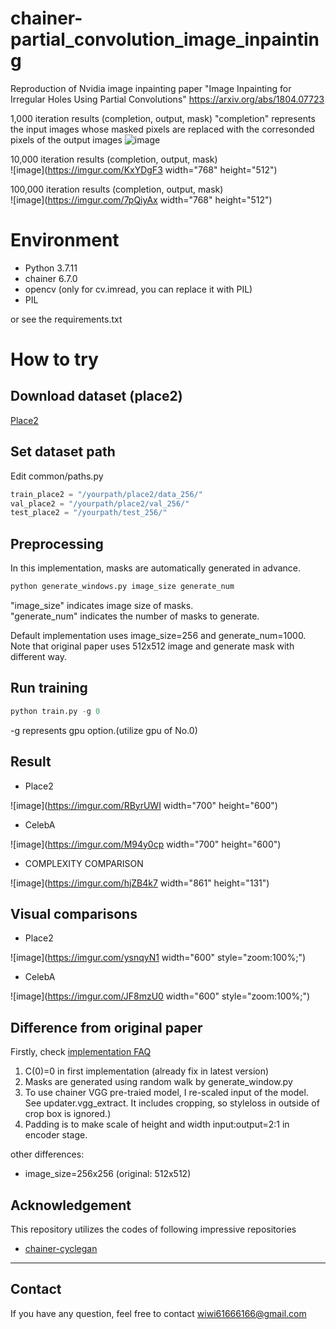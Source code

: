 # chainer-partial_convolution_image_inpainting
Reproduction of Nvidia image inpainting paper "Image Inpainting for Irregular Holes Using Partial Convolutions" https://arxiv.org/abs/1804.07723

1,000 iteration results  (completion, output, mask) "completion" represents the input images whose masked pixels are replaced with the corresonded pixels of the output images
![image](https://imgur.com/ZxKVCUZ)

10,000 iteration results  (completion, output, mask)  
![image](https://imgur.com/KxYDgF3 width="768" height="512")

100,000 iteration results  (completion, output, mask)  
![image](https://imgur.com/7pQiyAx width="768" height="512")

# Environment
- Python 3.7.11
- chainer  6.7.0   
- opencv (only for cv.imread, you can replace it with PIL)  
- PIL  

or see the requirements.txt

# How to try

## Download dataset (place2)
[Place2](http://places2.csail.mit.edu/)  

## Set dataset path

Edit common/paths.py
```python
train_place2 = "/yourpath/place2/data_256/"
val_place2 = "/yourpath/place2/val_256/"
test_place2 = "/yourpath/test_256/"

```
## Preprocessing  
In this implementation, masks are automatically generated in advance.  
```python
python generate_windows.py image_size generate_num
```
"image_size" indicates image size of masks.  
"generate_num" indicates the number of masks to generate.  

Default implementation uses image_size=256 and generate_num=1000.  
Note that original paper uses 512x512 image and generate mask with different way. 

## Run training
```python
python train.py -g 0 
```
-g represents gpu option.(utilize gpu of No.0) 

## Result

- Place2

![image](https://imgur.com/RByrUWI width="700" height="600")

- CelebA 

![image](https://imgur.com/M94y0cp width="700" height="600")

- COMPLEXITY COMPARISON

![image](https://imgur.com/hjZB4k7 width="861" height="131")

## Visual comparisons
- Place2

![image](https://imgur.com/ysnqyN1 width="600" style="zoom:100%;")

- CelebA

![image](https://imgur.com/JF8mzU0 width="600" style="zoom:100%;")

## Difference from original paper
Firstly, check [implementation FAQ](http://masc.cs.gmu.edu/wiki/partialconv)
1. C(0)=0 in first implementation (already fix in latest version)
2. Masks are generated using random walk by generate_window.py
3. To use chainer VGG pre-traied model, I re-scaled input of the model. See updater.vgg_extract. It includes cropping, so styleloss in outside of crop box is ignored.)
4. Padding is to make scale of height and width input:output=2:1 in encoder stage.  

other differences:  
- image_size=256x256 (original: 512x512)


## Acknowledgement
This repository utilizes the codes of following impressive repositories   
- [chainer-cyclegan](https://github.com/Aixile/chainer-cyclegan)  

---
## Contact
If you have any question, feel free to contact wiwi61666166@gmail.com


